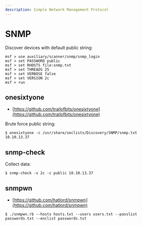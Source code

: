 ```yaml
---
description: Simple Network Management Protocol
---
```


# SNMP

Discover devices with default public string:

```
msf > use auxiliary/scanner/snmp/snmp_login
msf > set PASSWORD public
msf > set RHOSTS file:snmp.txt
msf > set THREADS 25
msf > set VERBOSE false
msf > set VERSION 2c
msf > run
```




## onesixtyone

* [https://github.com/trailofbits/onesixtyone](https://github.com/trailofbits/onesixtyone)

Brute force public string:

```
$ onesixtyone -c /usr/share/seclists/Discovery/SNMP/snmp.txt 10.10.13.37
```




## snmp-check

Collect data:

```
$ snmp-check -v 2c -c public 10.10.13.37
```




## snmpwn

* [https://github.com/hatlord/snmpwn](https://github.com/hatlord/snmpwn)

```
$ ./snmpwn.rb --hosts hosts.txt --users users.txt --passlist passwords.txt --enclist passwords.txt
```

